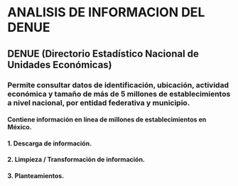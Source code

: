 # ANALISIS DE INFORMACION DEL DENUE
## DENUE  (Directorio Estadístico Nacional de Unidades Económicas)
### Permite consultar datos de identificación, ubicación, actividad económica y tamaño de más de 5 millones de establecimientos a nivel nacional, por entidad federativa y municipio.

#### Contiene información en línea de millones de establecimientos en México.

#### 1. Descarga de información.
#### 2. Limpieza / Transformación de información.
#### 3. Planteamientos.

